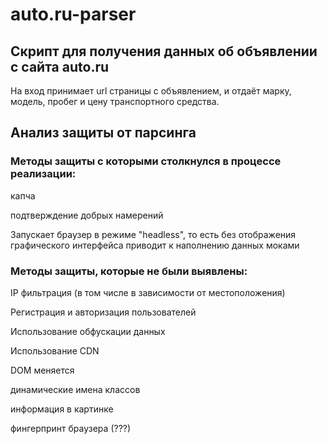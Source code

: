 # auto.ru-parser
## Скрипт для получения данных об объявлении с сайта auto.ru
На вход принимает url страницы с объявлением, и отдаёт марку, модель, пробег и цену транспортного средства.

## Анализ защиты от парсинга
### Методы защиты с которыми столкнулся в процессе реализации:
капча

подтверждение добрых намерений

Запускает браузер в режиме "headless", то есть без отображения графического интерфейса приводит к наполнению данных моками
### Методы защиты, которые не были выявлены:
IP фильтрация (в том числе в зависимости от местоположения)

Регистрация и авторизация пользователей

Использование обфускации данных

Использование CDN

DOM меняется

динамические имена классов

информация в картинке

фингерпринт браузера (???)
